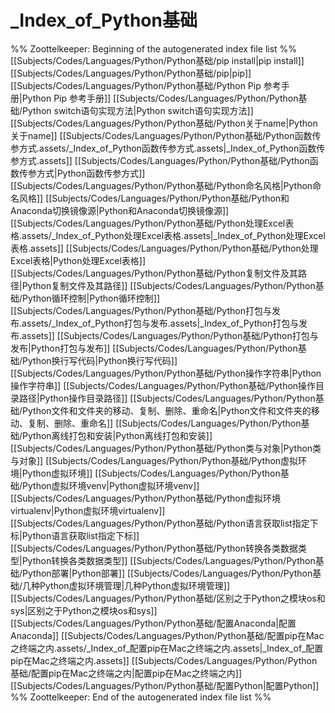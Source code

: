 # _Index_of_Python基础
%% Zoottelkeeper: Beginning of the autogenerated index file list  %%
 [[Subjects/Codes/Languages/Python/Python基础/pip install|pip install]]
 [[Subjects/Codes/Languages/Python/Python基础/pip|pip]]
 [[Subjects/Codes/Languages/Python/Python基础/Python Pip 参考手册|Python Pip 参考手册]]
 [[Subjects/Codes/Languages/Python/Python基础/Python switch语句实现方法|Python switch语句实现方法]]
 [[Subjects/Codes/Languages/Python/Python基础/Python关于name|Python关于name]]
 [[Subjects/Codes/Languages/Python/Python基础/Python函数传参方式.assets/_Index_of_Python函数传参方式.assets|_Index_of_Python函数传参方式.assets]]
 [[Subjects/Codes/Languages/Python/Python基础/Python函数传参方式|Python函数传参方式]]
 [[Subjects/Codes/Languages/Python/Python基础/Python命名风格|Python命名风格]]
 [[Subjects/Codes/Languages/Python/Python基础/Python和Anaconda切换镜像源|Python和Anaconda切换镜像源]]
 [[Subjects/Codes/Languages/Python/Python基础/Python处理Excel表格.assets/_Index_of_Python处理Excel表格.assets|_Index_of_Python处理Excel表格.assets]]
 [[Subjects/Codes/Languages/Python/Python基础/Python处理Excel表格|Python处理Excel表格]]
 [[Subjects/Codes/Languages/Python/Python基础/Python复制文件及其路径|Python复制文件及其路径]]
 [[Subjects/Codes/Languages/Python/Python基础/Python循环控制|Python循环控制]]
 [[Subjects/Codes/Languages/Python/Python基础/Python打包与发布.assets/_Index_of_Python打包与发布.assets|_Index_of_Python打包与发布.assets]]
 [[Subjects/Codes/Languages/Python/Python基础/Python打包与发布|Python打包与发布]]
 [[Subjects/Codes/Languages/Python/Python基础/Python换行写代码|Python换行写代码]]
 [[Subjects/Codes/Languages/Python/Python基础/Python操作字符串|Python操作字符串]]
 [[Subjects/Codes/Languages/Python/Python基础/Python操作目录路径|Python操作目录路径]]
 [[Subjects/Codes/Languages/Python/Python基础/Python文件和文件夹的移动、复制、删除、重命名|Python文件和文件夹的移动、复制、删除、重命名]]
 [[Subjects/Codes/Languages/Python/Python基础/Python离线打包和安装|Python离线打包和安装]]
 [[Subjects/Codes/Languages/Python/Python基础/Python类与对象|Python类与对象]]
 [[Subjects/Codes/Languages/Python/Python基础/Python虚拟环境|Python虚拟环境]]
 [[Subjects/Codes/Languages/Python/Python基础/Python虚拟环境venv|Python虚拟环境venv]]
 [[Subjects/Codes/Languages/Python/Python基础/Python虚拟环境virtualenv|Python虚拟环境virtualenv]]
 [[Subjects/Codes/Languages/Python/Python基础/Python语言获取list指定下标|Python语言获取list指定下标]]
 [[Subjects/Codes/Languages/Python/Python基础/Python转换各类数据类型|Python转换各类数据类型]]
 [[Subjects/Codes/Languages/Python/Python基础/Python部署|Python部署]]
 [[Subjects/Codes/Languages/Python/Python基础/几种Python虚拟环境管理|几种Python虚拟环境管理]]
 [[Subjects/Codes/Languages/Python/Python基础/区别之于Python之模块os和sys|区别之于Python之模块os和sys]]
 [[Subjects/Codes/Languages/Python/Python基础/配置Anaconda|配置Anaconda]]
 [[Subjects/Codes/Languages/Python/Python基础/配置pip在Mac之终端之内.assets/_Index_of_配置pip在Mac之终端之内.assets|_Index_of_配置pip在Mac之终端之内.assets]]
 [[Subjects/Codes/Languages/Python/Python基础/配置pip在Mac之终端之内|配置pip在Mac之终端之内]]
 [[Subjects/Codes/Languages/Python/Python基础/配置Python|配置Python]]
%% Zoottelkeeper: End of the autogenerated index file list  %%
